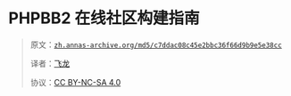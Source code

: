 # PHPBB2 在线社区构建指南

> 原文：[`zh.annas-archive.org/md5/c7ddac08c45e2bbc36f66d9b9e5e38cc`](https://zh.annas-archive.org/md5/c7ddac08c45e2bbc36f66d9b9e5e38cc)
> 
> 译者：[飞龙](https://github.com/wizardforcel)
> 
> 协议：[CC BY-NC-SA 4.0](http://creativecommons.org/licenses/by-nc-sa/4.0/)